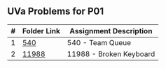 ## UVa Problems for P01

|    #   | Folder Link      | Assignment Description                    |
| :----: | ---------------- | ----------------------------------------- |
|    1   | [540](./540)     | 540 - Team Queue                          |
|    2   | [11988](./11988) | 11988 - Broken Keyboard                   |